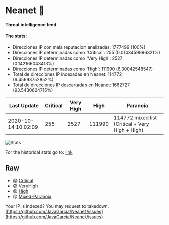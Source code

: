 # Neanet :hocho:
#### Threat intelligence feed
#### The stats:

- Direcciones IP con mala reputacion analizadas: 1777499 (100%)
- Direcciones IP determinadas como 'Critical':  255 (0.0143459996321%)
- Direcciones IP determinadas como 'Very High':  2527 (0.142166043413%)
- Direcciones IP determinadas como 'High':  111990 (6.30042548547)
- Total de direcciones IP indexadas en Neanet:  114772 (6.45693752852%)
- Total de direcciones IP descartadas en Neanet:  1662727 (93.5430624715%)

| Last Update | Critical | Very High | High | Paranoia |
| --- | --- | --- | --- | --- |
| 2020-10-14 10:02:09 | 255 | 2527 | 111990 | 114772 mixed list (Critical + Very High + High)|

![Stats](https://docs.google.com/spreadsheets/d/e/2PACX-1vSnaNMIXVabIpDJjufMlzH7poXnshF3mgd8Is1g9ytUEzVsP5my4Trn8f-xkoLLQ38xpL3HtmUexLo6/pubchart?oid=501124687&format=image)

For the historical stats go to: [link](/stats.csv)
## Raw
- :scream: [Critical](https://raw.githubusercontent.com/JavaGarcia/Neanet/master/blacklists/neanet_critical.txt)
- :fearful: [VeryHigh](https://raw.githubusercontent.com/JavaGarcia/Neanet/master/blacklists/neanet_veryHigh.txtt)
- :frowning: [High](https://raw.githubusercontent.com/JavaGarcia/Neanet/master/blacklists/neanet_high.txt)
- :dizzy_face: [Mixed-Paranoia](https://raw.githubusercontent.com/JavaGarcia/Neanet/master/blacklists/neanet_all.txt)


Your IP is indexed? You may request to takedown. [https://github.com/JavaGarcia/Neanet/issues](https://github.com/JavaGarcia/Neanet/issues)





























































































































































































































































































































































































































































































































































































































































































































































































































































































































































































































































































































































































































































































































































































































































